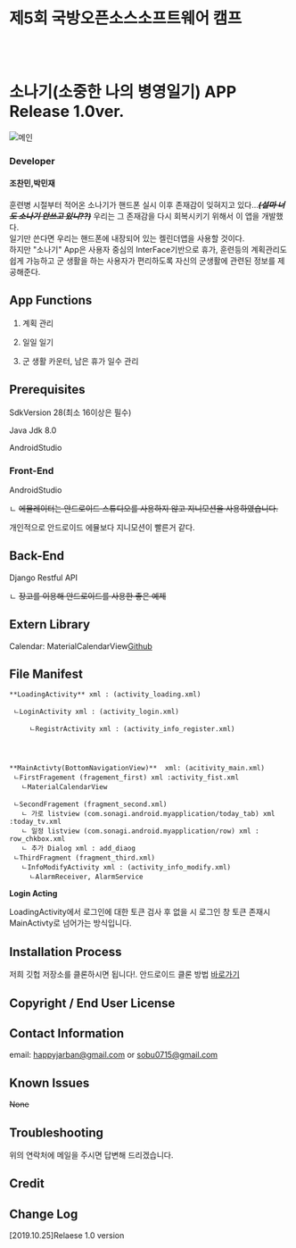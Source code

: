 # 제5회 국방오픈소스소프트웨어 캠프
<br/><br/>

# 소나기(소중한 나의 병영일기)  APP Release 1.0ver.

![메인](https://user-images.githubusercontent.com/54613588/67464197-e849b400-f67d-11e9-88f2-3590114565ce.PNG)


### Developer
 #### 조찬민,박민재
훈련병 시절부터 적어온 소나기가 핸드폰 실시 이후 존재감이 잊혀지고 있다...*****~~(설마 너도 소나기 안쓰고 있니??)~~*****
우리는 그 존재감을 다시 회복시키기 위해서 이 앱을 개발했다.<br />일기만 쓴다면 우리는 핸드폰에 내장되어 있는 켈린더앱을 사용할 것이다.
<br />하지만 "소나기" App은 사용자 중심의 InterFace기반으로 휴가, 훈련등의 계획관리도<br /> 쉽게 가능하고
        군 생활을 하는 사용자가 편리하도록 자신의 군생활에 관련된 정보를 제공해준다.

## App Functions

  1. 계획 관리
  
  2. 일일 일기
  
  3. 군 생활 카운터, 남은 휴가 일수 관리 

## Prerequisites
  SdkVersion 28(최소 16이상은 필수)
  
  Java Jdk 8.0
  
  AndroidStudio

  ### Front-End

   AndroidStudio
	
	
   ㄴ ~~에뮬레이터는 안드로이드 스튜디오를 사용하지 않고 지니모션을 사용하였습니다.~~ 
  
  
   개인적으로 안드로이드 에뮬보다 지니모션이 빨른거 같다.


 ## Back-End

   Django Restful API 
	
	
   ㄴ ~~장고를 이용해 안드로이드를 사용한 좋은 예제~~
  
 
## Extern Library 
  
  Calendar: MaterialCalendarView[Github](https://github.com/prolificinteractive/material-calendarview)
  
  
  
## File Manifest

	**LoadingActivity** xml : (activity_loading.xml)

 	 ㄴLoginActivity xml : (activity_login.xml)
 
       	 ㄴRegistrActivity xml : (activity_info_register.xml)
 
 	
 
 
 	**MainActivty(BottomNavigationView)**  xml: (acitivity_main.xml)
 	 ㄴFirstFragement (fragement_first) xml :activity_fist.xml
 	   ㄴMaterialCalendarView
 
 	 ㄴSecondFragement (fragment_second.xml)
 	   ㄴ 가로 listview (com.sonagi.android.myapplication/today_tab) xml :today_tv.xml
	   ㄴ 일정 listview (com.sonagi.android.myapplication/row) xml : row_chkbox.xml
	   ㄴ 추가 Dialog xml : add_diaog
 	 ㄴThirdFragment (fragment_third.xml)
	   ㄴInfoModifyActivity xml : (activity_info_modify.xml)
         ㄴAlarmReceiver, AlarmService
  
  **Login Acting**

   LoadingActivity에서 로그인에 대한 토큰 검사 후 없을 시 로그인 창
   토큰 존재시  MainActivty로 넘어가는 방식입니다.


## Installation Process
   저희 깃헙 저장소를 클론하시면 됩니다!. 
   안드로이드 클론 방법 [바로가기](https://webnautes.tistory.com/1175)
   
   
 ## Copyright / End User License
 
   
   
 ## Contact Information
  email: happyjarban@gmail.com or sobu0715@gmail.com
   
   
 ## Known Issues
  ~~None~~
 
 
## Troubleshooting
 위의 연락처에 메일을 주시면 답변해 드리겠습니다.

## Credit
  
  
## Change Log
 [2019.10.25]Relaese 1.0 version 
